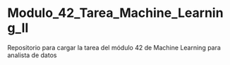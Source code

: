 # Modulo_42_Tarea_Machine_Learning_II
Repositorio para cargar la tarea del módulo 42 de Machine Learning para analista de datos
